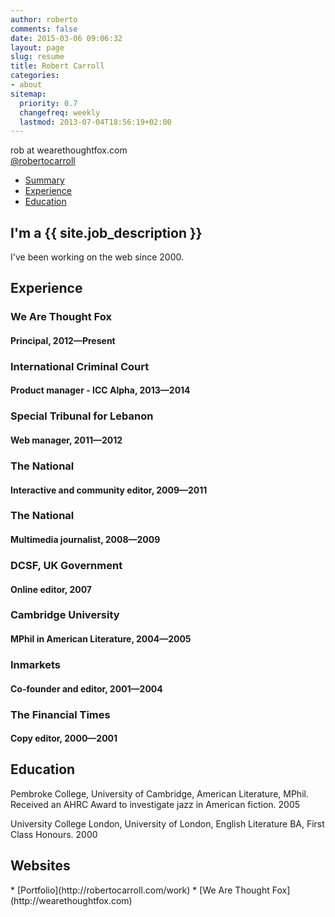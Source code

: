 ```yaml
---
author: roberto
comments: false
date: 2015-03-06 09:06:32
layout: page
slug: resume
title: Robert Carroll
categories:
- about
sitemap:
  priority: 0.7
  changefreq: weekly
  lastmod: 2013-07-04T18:56:19+02:00
---
```


rob at wearethoughtfox.com  
[@robertocarroll](http://twitter.com/robertocarroll)

<ul>
	<li><a href="#summary">Summary</a></li>
  <li><a href="#experience">Experience</a></li>
  <li><a href="#education">Education</a></li>
</ul>

<section id="summary">
	<a class="anchor" id="top"></a>
<h2>I'm a {{ site.job_description }}</h2>
I've been working on the web since 2000. 
</section>

<section id="experience">
<a class="anchor" id="top"></a>
<h2>Experience</h2>

<h3>We Are Thought Fox</h3>

<h4>Principal, 2012—Present</h4>

<h3>International Criminal Court</h3>

<h4>Product manager - ICC Alpha, 2013—2014</h4>

<h3>Special Tribunal for Lebanon</h3>

<h4>Web manager, 2011—2012</h4>

<h3>The National</h3>

<h4>Interactive and community editor, 2009—2011</h4>

<h3>The National</h3>

<h4>Multimedia journalist, 2008—2009</h4>

<h3>DCSF, UK Government</h3>

<h4>Online editor, 2007</h4>

<h3>Cambridge University</h3>

<h4>MPhil in American Literature, 2004—2005</h4>

<h3>Inmarkets</h3>

<h4>Co-founder and editor, 2001—2004</h4>

<h3>The Financial Times</h3>

<h4>Copy editor, 2000—2001</h4>

</section>

<section id="education">
<a class="anchor" id="top"></a>
<h2>Education</h2>
Pembroke College, University of Cambridge, American Literature, MPhil. Received an AHRC Award to investigate jazz in American fiction. 2005

University College London, University of London, English Literature BA, First Class Honours. 2000
</section>

<h2>Websites</h2>
* [Portfolio](http://robertocarroll.com/work)
* [We Are Thought Fox](http://wearethoughtfox.com)